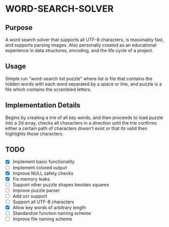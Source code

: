 # WORD-SEARCH-SOLVER
## Purpose
A word search solver that supports all UTF-8 characters, is reasonably fast, and
supports parsing images. Also personally created as an educational experience
in data structures, encoding, and the life cycle of a project.
## Usage
Simple run "word-search list puzzle" where list is file that contains the
hidden words with each word separated by a space or line, and puzzle is a file which contains
the scrambled letters.
## Implementation Details
Begins by creating a trie of all key words, and then proceeds to load puzzle
into a 2d array, checks all characters in a direction until the trie confirms either
a certain path of characters doesn't exist or that its valid then highlights those
characters.
## TODO
- [X] Implement basic functionality
- [ ] Implement colored output
- [X] Improve NULL safety checks
- [X] Fix memory leaks
- [ ] Support other puzzle shapes besides squares
- [ ] Improve puzzle parser
- [ ] Add ocr support
- [ ] Support all UTF-8 characters
- [X] Allow key words of arbitrary length
- [ ] Standardize function naming scheme
- [ ] Improve file naming scheme
